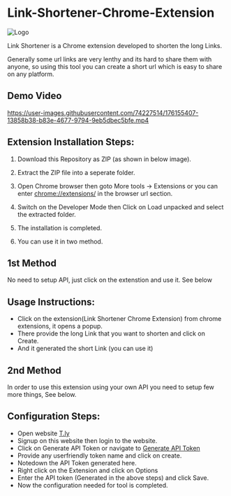 # Link-Shortener-Chrome-Extension
![Logo](https://user-images.githubusercontent.com/74227514/176158701-ae980052-85da-415f-b9d9-7f131fa4877a.png)




Link Shortener is a Chrome extension developed to shorten the long Links.

Generally some url links are very lenthy and its hard to share them with anyone, so using this tool you can create a short url which is easy to share on any platform.

## Demo Video



https://user-images.githubusercontent.com/74227514/176155407-13858b38-b83e-4677-9794-9eb5dbec5bfe.mp4



## Extension Installation Steps:
1. Download this Repository as ZIP (as shown in below image).

2. Extract the ZIP file into a seperate folder.

3. Open Chrome browser then goto More tools -> Extensions or you can enter [chrome://extensions/](chrome://extensions/) in the browser url section.

4. Switch on the Developer Mode then Click on Load unpacked and select the extracted folder.

5. The installation is completed.

6. You can use it in two method. 

## 1st Method
No need to setup API, just click on the extenstion and use it. See below
## Usage Instructions:
* Click on the extension(Link Shortener Chrome Extension) from chrome extensions, it opens a popup.
* There provide the long Link that you want to shorten and click on Create.
* And it generated the short Link (you can use it)

## 2nd Method
In order to use this extension using your own API you need to setup few more things, See below.
## Configuration Steps:
* Open website [T.ly](https://t.ly/home)
* Signup on this website then login to the website.
* Click on Generate API Token or navigate to [Generate API Token](https://t.ly/settings#/api)
* Provide any userfriendly token name and click on create.
* Notedown the API Token generated here.
* Right click on the Extension and click on Options
* Enter the API token (Generated in the above steps) and click Save.
* Now the configuration needed for tool is completed.



